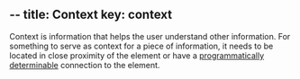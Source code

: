 --
title: Context
key: context
--

Context is information that helps the user understand other information.
For something to serve as context for a piece of information, it needs to be located in close proximity of the element or have a [programmatically determinable](https://www.w3.org/TR/WCAG21/#dfn-programmatically-determinable) connection to the element.
